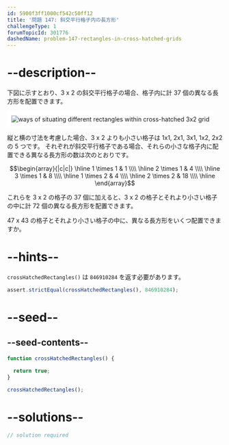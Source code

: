 ```yaml
---
id: 5900f3ff1000cf542c50ff12
title: '問題 147: 斜交平行格子内の長方形'
challengeType: 1
forumTopicId: 301776
dashedName: problem-147-rectangles-in-cross-hatched-grids
---
```


# --description--

下図に示すとおり、3 x 2 の斜交平行格子の場合、格子内に計 37 個の異なる長方形を配置できます。

<img class="img-responsive center-block" alt="ways of situating different rectangles within cross-hatched 3x2 grid" src="https://cdn.freecodecamp.org/curriculum/project-euler/rectangles-in-cross-hatched-grids.png" style="background-color: white; padding: 10px;" />

縦と横の寸法を考慮した場合、3 x 2 よりも小さい格子は 1x1, 2x1, 3x1, 1x2, 2x2 の 5 つです。 それぞれが斜交平行格子である場合、それらの小さな格子内に配置できる異なる長方形の数は次のとおりです。

$$\begin{array}{|c|c|} \hline 1 \times 1 & 1  \\\\ \hline 2 \times 1 & 4  \\\\ \hline 3 \times 1 & 8  \\\\ \hline 1 \times 2 & 4  \\\\ \hline 2 \times 2 & 18 \\\\ \hline \end{array}$$

これらを 3 x 2 の格子の 37 個に加えると、3 x 2 の格子とそれより小さい格子の中に計 72 個の異なる長方形を配置できます。

47 x 43 の格子とそれより小さい格子の中に、異なる長方形をいくつ配置できますか。

# --hints--

`crossHatchedRectangles()` は `846910284` を返す必要があります。

```js
assert.strictEqual(crossHatchedRectangles(), 846910284);
```

# --seed--

## --seed-contents--

```js
function crossHatchedRectangles() {

  return true;
}

crossHatchedRectangles();
```

# --solutions--

```js
// solution required
```
